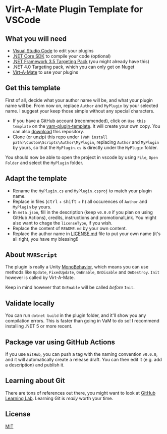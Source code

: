 # Virt-A-Mate Plugin Template for VSCode

## What you will need

- [Visual Studio Code](https://code.visualstudio.com/) to edit your plugins
- [.NET Core SDK](https://dotnet.microsoft.com/download) to compile your code (optional)
- [.NET Framework 3.5 Targeting Pack](https://stackoverflow.com/a/47621616/154480) (you might already have this)
- .NET 4.0 Targeting pack, which you can only get on Nuget
- [Virt-A-Mate](https://www.patreon.com/meshedvr/) to use your plugins

## Get this template

First of all, decide what your author name will be, and what your plugin name will be. From now on, replace `Author` and `MyPlugin` by your selected name. I suggest your keep those simple without any special characters.

- If you have a GitHub account (recommended), click on `Use this template` on the [vam-plugin-template](https://github.com/acidbubbles/vam-plugin-template). It will create your own copy. You can also [download](https://github.com/acidbubbles/vam-plugin-template/archive/master.zip) this repository.
- Clone (or unzip) this repo under `(VaM install path)\Custom\Scripts\Author\MyPlugin`, replacing `Author` and `MyPlugin` by yours, so that the `MyPlugin.cs` is directly under the `MyPlugin` folder.

You should now be able to open the project in vscode by using `File`, `Open Folder` and select the `MyPlugin` folder.

## Adapt the template

- Rename the `MyPlugin.cs` and `MyPlugin.csproj` to match your plugin name.
- Replace in files (<kbd>ctrl</kbd> + <kbd>shift</kbd> + <kbd>h</kbd>) all occurences of `Author` and `MyPlugin` by yours.
- In `meta.json`, fill in the description (keep `v0.0.0` if you plan on using GitHub Actions), credits, instructions and promotionalLink. You might also want to chage the `licenseType`, if you wish.
- Replace the content of `README.md` by your own content.
- Replace the author name in [LICENSE.md](LICENSE.md) file to put your own name (it's all right, you have my blessing!)

## About `MVRScript`

The plugin is really a Unity [MonoBehavior](https://docs.unity3d.com/ScriptReference/MonoBehaviour.html), which means you can use methods like `Update`, `FixedUpdate`, `OnEnable`, `OnDisable` and `OnDestroy`. `Init` however is called by Virt-A-Mate.

Keep in mind however that `OnEnable` will be called _before_ `Init`.

## Validate locally

You can run `dotnet build` in the plugin folder, and it'll show you any compilation errors. This is faster than going in VaM to do so! I recommend installing .NET 5 or more recent.

## Package var using GitHub Actions

If you use `GitHub`, you can push a tag with the naming convention `v0.0.0`, and it will automatically create a release draft. You can then edit it (e.g. add a description) and publish it.

## Learning about Git

There are tons of references out there, you might want to look at [GitHub Learning Lab](https://lab.github.com/). Learning Git is _really_ worth your time.

## License

[MIT](LICENSE.md)
